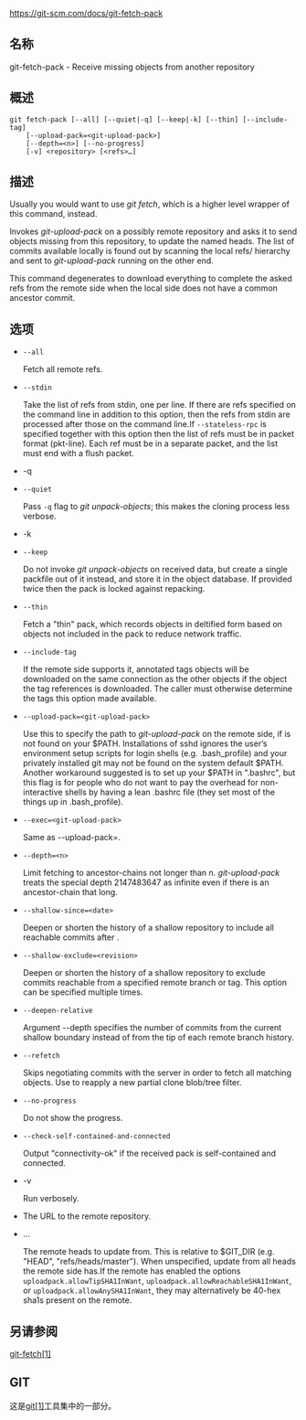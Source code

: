 https://git-scm.com/docs/git-fetch-pack

## 名称

git-fetch-pack - Receive missing objects from another repository

## 概述

```
git fetch-pack [--all] [--quiet|-q] [--keep|-k] [--thin] [--include-tag]
	[--upload-pack=<git-upload-pack>]
	[--depth=<n>] [--no-progress]
	[-v] <repository> [<refs>…]
```

## 描述

Usually you would want to use *git fetch*, which is a higher level wrapper of this command, instead.

Invokes *git-upload-pack* on a possibly remote repository and asks it to send objects missing from this repository, to update the named heads. The list of commits available locally is found out by scanning the local refs/ hierarchy and sent to *git-upload-pack* running on the other end.

This command degenerates to download everything to complete the asked refs from the remote side when the local side does not have a common ancestor commit.

## 选项

- `--all`

  Fetch all remote refs.

- `--stdin`

  Take the list of refs from stdin, one per line. If there are refs specified on the command line in addition to this option, then the refs from stdin are processed after those on the command line.If `--stateless-rpc` is specified together with this option then the list of refs must be in packet format (pkt-line). Each ref must be in a separate packet, and the list must end with a flush packet.

- -q

- `--quiet`

  Pass `-q` flag to *git unpack-objects*; this makes the cloning process less verbose.

- -k

- `--keep`

  Do not invoke *git unpack-objects* on received data, but create a single packfile out of it instead, and store it in the object database. If provided twice then the pack is locked against repacking.

- `--thin`

  Fetch a "thin" pack, which records objects in deltified form based on objects not included in the pack to reduce network traffic.

- `--include-tag`

  If the remote side supports it, annotated tags objects will be downloaded on the same connection as the other objects if the object the tag references is downloaded. The caller must otherwise determine the tags this option made available.

- `--upload-pack=<git-upload-pack>`

  Use this to specify the path to *git-upload-pack* on the remote side, if is not found on your $PATH. Installations of sshd ignores the user’s environment setup scripts for login shells (e.g. .bash_profile) and your privately installed git may not be found on the system default $PATH. Another workaround suggested is to set up your $PATH in ".bashrc", but this flag is for people who do not want to pay the overhead for non-interactive shells by having a lean .bashrc file (they set most of the things up in .bash_profile).

- `--exec=<git-upload-pack>`

  Same as --upload-pack=<git-upload-pack>.

- `--depth=<n>`

  Limit fetching to ancestor-chains not longer than n. *git-upload-pack* treats the special depth 2147483647 as infinite even if there is an ancestor-chain that long.

- `--shallow-since=<date>`

  Deepen or shorten the history of a shallow repository to include all reachable commits after <date>.

- `--shallow-exclude=<revision>`

  Deepen or shorten the history of a shallow repository to exclude commits reachable from a specified remote branch or tag. This option can be specified multiple times.

- `--deepen-relative`

  Argument --depth specifies the number of commits from the current shallow boundary instead of from the tip of each remote branch history.

- `--refetch`

  Skips negotiating commits with the server in order to fetch all matching objects. Use to reapply a new partial clone blob/tree filter.

- `--no-progress`

  Do not show the progress.

- `--check-self-contained-and-connected`

  Output "connectivity-ok" if the received pack is self-contained and connected.

- -v

  Run verbosely.

- <repository>

  The URL to the remote repository.

- <refs>…

  The remote heads to update from. This is relative to $GIT_DIR (e.g. "HEAD", "refs/heads/master"). When unspecified, update from all heads the remote side has.If the remote has enabled the options `uploadpack.allowTipSHA1InWant`, `uploadpack.allowReachableSHA1InWant`, or `uploadpack.allowAnySHA1InWant`, they may alternatively be 40-hex sha1s present on the remote.

## 另请参阅

[git-fetch[1]](../git-fetch)

## GIT

  这是[git[1]](../../Git)工具集中的一部分。